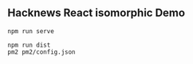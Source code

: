 Hacknews React isomorphic Demo
---

```
npm run serve
```

```
npm run dist
pm2 pm2/config.json
```


